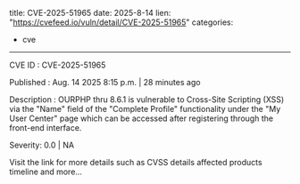 
title: CVE-2025-51965
date: 2025-8-14
lien: "https://cvefeed.io/vuln/detail/CVE-2025-51965"
categories:
  - cve
---

CVE ID : CVE-2025-51965

Published :  Aug. 14
2025
8:15 p.m. | 28 minutes ago

Description : OURPHP thru 8.6.1 is vulnerable to Cross-Site Scripting (XSS) via the "Name" field of the "Complete Profile" functionality under the "My User Center" page
which can be accessed after registering through the front-end interface.

Severity: 0.0 | NA

Visit the link for more details
such as CVSS details
affected products
timeline
and more...
